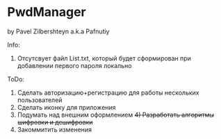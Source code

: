 # PwdManager
by Pavel Zilbershteyn a.k.a Pafnutiy

Info:
1) Отсутсвует файл List.txt, который будет сформирован при добавлении первого пароля локально

ToDo:
1) Сделать авторизацию+регистрацию для работы нескольких пользователей
2) Сделать иконку для приложения
3) Подумать над внешним оформлением
~~4) Разработать алгоритмы шифровки и дешифровки~~
4) Закоммитить изменения
